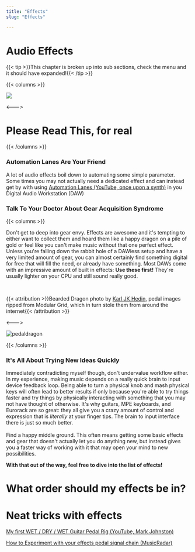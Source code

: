 ```yaml
---
title: "Effects"
slug: "Effects"

---
```


# Audio Effects

<script>
    document.getElementById("effectMenu").open = true;
</script>
{{< tip >}}This chapter is broken up into sub sections, check the menu and it should have expanded!{{< /tip >}}

{{< columns >}}

![](/arrow.svg)

<--->

# Please Read This, for real

{{< /columns >}}

### Automation Lanes Are Your Friend

A lot of audio effects boil down to automating some simple parameter. Some times you may not actually need a dedicated effect and can instead get by with using [Automation Lanes (YouTube, once upon a synth)](https://www.youtube.com/watch?v=WmgXmb2V6zE) in you Digital Audio Workstation (DAW)

### Talk To Your Doctor About Gear Acquisition Syndrome 

{{< columns >}}

Don't get to deep into gear envy. Effects are awesome and it's tempting to either want to collect them and hoard them like a happy dragon on a pile of gold or feel like you can't make music without that one perfect effect. Unless you're falling down the rabbit hole of a DAWless setup and have a very limited amount of gear, you can almost certainly find something digital for free that will fill the need, or already have something. Most DAWs come with an impressive amount of built in effects: **Use these first!** They're usually lighter on your CPU and still sound really good.

</br>

{{< attribution >}}Bearded Dragon photo by [Karl JK Hedin](https://unsplash.com/photos/khzZanoEsgQ), pedal images ripped from Modular Grid, which in turn stole them from around the internet{{< /attribution >}}

<--->

![pedaldragon](/music/pedaldragon.webp)

{{< /columns >}}

### It's All About Trying New Ideas Quickly

Immediately contradicting myself though, don't undervalue workflow either. In my experience, making music depends on a really quick brain to input device feedback loop. Being able to turn a physical knob and mash physical keys will often lead to better results if only because you're able to try things faster and try things by physically interacting with something that you may not have thought of otherwise. It's why guitars, MPE keyboards, and Eurorack are so great: they all give you a crazy amount of control and expression that is *literally* at your finger tips. The brain to input interface there is just so much better.</br></br>Find a happy middle ground. This often means getting some basic effects and gear that doesn't actually let you do anything new, but instead gives you a faster way of working with it that may open your mind to new possibilities.

**With that out of the way, feel free to dive into the list of effects!**

# What order should my effects be in?



# Neat tricks with effects

[My first WET / DRY / WET Guitar Pedal Rig (YouTube, Mark Johnston)](https://www.youtube.com/watch?v=uptuRNXR0Mw)

[How to Experiment with your effects pedal signal chain (MusicRadar)](https://www.musicradar.com/news/pedal-signal-chain-experiment)

